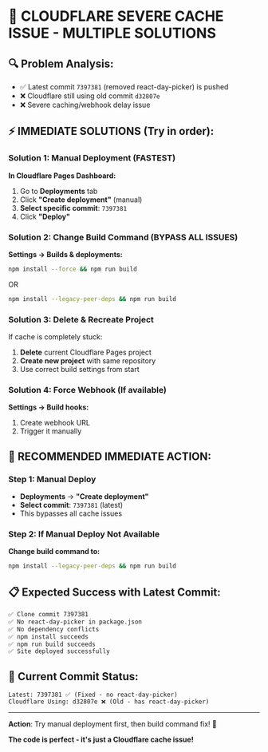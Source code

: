 # 🚨 CLOUDFLARE SEVERE CACHE ISSUE - MULTIPLE SOLUTIONS

## 🔍 Problem Analysis:
- ✅ Latest commit `7397381` (removed react-day-picker) is pushed
- ❌ Cloudflare still using old commit `d32807e` 
- ❌ Severe caching/webhook delay issue

## ⚡ IMMEDIATE SOLUTIONS (Try in order):

### Solution 1: Manual Deployment (FASTEST)
**In Cloudflare Pages Dashboard:**
1. Go to **Deployments** tab
2. Click **"Create deployment"** (manual)
3. **Select specific commit**: `7397381`
4. Click **"Deploy"**

### Solution 2: Change Build Command (BYPASS ALL ISSUES)
**Settings → Builds & deployments:**
```bash
npm install --force && npm run build
```
OR
```bash
npm install --legacy-peer-deps && npm run build
```

### Solution 3: Delete & Recreate Project
If cache is completely stuck:
1. **Delete** current Cloudflare Pages project
2. **Create new project** with same repository
3. Use correct build settings from start

### Solution 4: Force Webhook (If available)
**Settings → Build hooks:**
1. Create webhook URL
2. Trigger it manually

## 🎯 RECOMMENDED IMMEDIATE ACTION:

### Step 1: Manual Deploy
- **Deployments** → **"Create deployment"**
- **Select commit**: `7397381` (latest)
- This bypasses all cache issues

### Step 2: If Manual Deploy Not Available
**Change build command to:**
```bash
npm install --legacy-peer-deps && npm run build
```

## 📋 Expected Success with Latest Commit:
```bash
✅ Clone commit 7397381
✅ No react-day-picker in package.json
✅ No dependency conflicts
✅ npm install succeeds
✅ npm run build succeeds
✅ Site deployed successfully
```

## 🔧 Current Commit Status:
```
Latest: 7397381 ✅ (Fixed - no react-day-picker)
Cloudflare Using: d32807e ❌ (Old - has react-day-picker)
```

---

**Action**: Try manual deployment first, then build command fix! 🚀

**The code is perfect - it's just a Cloudflare cache issue!**
